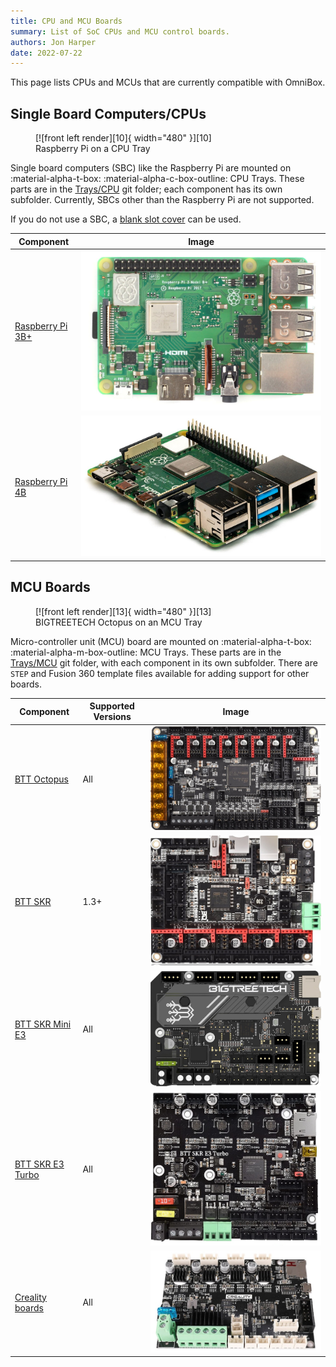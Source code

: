```yaml
---
title: CPU and MCU Boards
summary: List of SoC CPUs and MCU control boards.
authors: Jon Harper
date: 2022-07-22
---
```


This page lists CPUs and MCUs that are currently compatible with OmniBox.

## Single Board Computers/CPUs

<figure markdown>
  [![front left render][10]{ width="480" }][10]
  <figcaption>Raspberry Pi on a CPU Tray</figcaption>
</figure>

Single board computers (SBC) like the Raspberry Pi are mounted on :material-alpha-t-box: :material-alpha-c-box-outline: CPU Trays. These parts are in the [Trays/CPU][7] git folder; each component has its own subfolder. Currently, SBCs other than the Raspberry Pi are not supported.

If you do not use a SBC, a [blank slot cover][6] can be used.

| Component             | Image |
|-----------------------|-------|
| [Raspberry Pi 3B+][1] | ![img][11] |
| [Raspberry Pi 4B][2]  | ![img][12] |

## MCU Boards

<figure markdown>
  [![front left render][13]{ width="480" }][13]
  <figcaption>BIGTREETECH Octopus on an MCU Tray</figcaption>
</figure>

Micro-controller unit (MCU) board are mounted on :material-alpha-t-box: :material-alpha-m-box-outline: MCU Trays. These parts are in the [Trays/MCU][8] git folder, with each component in its own subfolder. There are `STEP` and Fusion 360 template files available for adding support for other boards.

| Component             | Supported Versions | Image |
|-----------------------|----------|-------|
| [BTT Octopus][3]      | All      | ![img](../img/parts/btt_octopus_1.jpg) |
| [BTT SKR][4]          | 1.3+     | ![img](../img/parts/btt_skr_2.jpg) |
| [BTT SKR Mini E3][5]  | All      | ![img](../img/parts/btt_skr_mini_e3_v3.jpg) |
| [BTT SKR E3 Turbo][5] | All      | ![img](../img/parts/btt_skr_e3_turbo.jpg) |
| [Creality boards][5]  | All      | ![img](../img/parts/creality_board.jpg) |

[1]: https://github.com/jon-harper/OmniBox/tree/main/Trays/CPURaspberry%20Pi%203B%20Plus
[2]: https://github.com/jon-harper/OmniBox/tree/main/Trays/CPU/Raspberry%20Pi%204B
[3]: https://github.com/jon-harper/OmniBox/tree/main/Trays/MCU/BTT%20Octopus
[4]: https://github.com/jon-harper/OmniBox/tree/main/Trays/MCU/BTT%20SKR
[5]: https://github.com/jon-harper/OmniBox/tree/main/Trays/MCU/BTT%20SKR%20E3
[6]: https://github.com/jon-harper/OmniBox/tree/main/Trays/CPU/Unused%20Tray%20Cover
[7]: https://github.com/jon-harper/OmniBox/tree/main/Trays/CPU
[8]: https://github.com/jon-harper/OmniBox/tree/main/Trays/MCU

[10]: ../img/examples/cpu.png
[11]: ../img/parts/rpi_3b_plus.jpg
[12]: ../img/parts/rpi_4b.jpg
[13]: ../img/examples/mcu.png